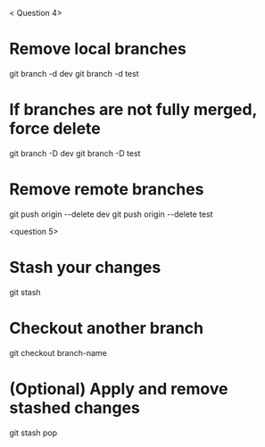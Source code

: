 < Question 4>

# Remove local branches
git branch -d dev
git branch -d test

# If branches are not fully merged, force delete
git branch -D dev
git branch -D test

# Remove remote branches
git push origin --delete dev
git push origin --delete test

<question 5>

# Stash your changes
git stash

# Checkout another branch
git checkout branch-name

# (Optional) Apply and remove stashed changes
git stash pop

